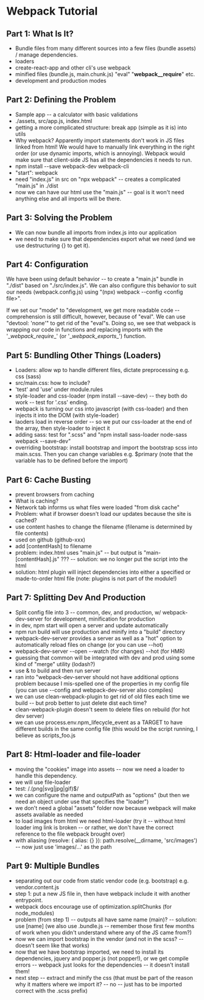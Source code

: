 # Webpack Tutorial 
## Part 1: What Is It?
* Bundle files from many different sources into a few files (bundle assets) / manage dependencies.
* loaders
* create-react-app and other cli's use webpack
* minified files (bundle.js, main.chunk.js) "eval" "__webpack__require__" etc.
* development and production modes
## Part 2: Defining the Problem
* Sample app -- a calculator with basic validations
* ./assets, src/app.js, index.html 
* getting a more complicated structure: break app (simple as it is) into utils
* Why webpack?  Apparently import statements don't work in JS files linked from html!  We would have to manually link everything in the right order (or use dynamic imports, which is annoying). Webpack would make sure that client-side JS has all the dependencies it needs to run.
* npm install --save webpack-dev webpack-cli
* "start": webpack
* need "index.js" in src on "npx webpack" -- creates a complicated "main.js" in ./dist
* now we can have our html use the "main.js" -- goal is it won't need anything else and all imports will be there.
## Part 3: Solving the Problem
* We can now bundle all imports from index.js into our application
* we need to make sure that dependencies export what we need (and we use destructuring {} to get it).
## Part 4: Configuration
We have been using default behavior -- to create a "main.js" bundle in "./dist" based on "./src/index.js".  We can also configure this behavior to suit our needs (webpack.config.js) using "(npx) webpack --config \<config file>".  

If we set our "mode" to "development, we get more readable code -- comprehension is still difficult, however, because of "eval".  We can use "devtool: 'none'" to get rid of the "eval"s. Doing so, we see that webpack is wrapping our code in functions and replacing imports with the '\__webpack_require__' (or '\__webpack_exports__') function.
## Part 5: Bundling Other Things (Loaders)
* Loaders: allow wp to handle different files, dictate preprocessing e.g. css (sass)
* src/main.css: how to include?
* 'test' and 'use' under module.rules
* style-loader and css-loader (npm install --save-dev) -- they both do work -- test for '.css' ending.
* webpack is turning our css into javascript (with css-loader) and then injects it into the DOM (with style-loader)
* laoders load in reverse order -- so we put our css-loader at the end of the array, then style-loader to inject it
* adding sass: test for ".scss" and "npm install sass-loader node-sass webpack --save-dev"
* overriding bootstrap: install bootstrap and import the bootstrap scss into main.scss. Then you can change variables e.g. $primary (note that the variable has to be defined before the import)
## Part 6: Cache Busting
* prevent browsers from caching 
* What is caching?
* Network tab informs us what files were loaded "from disk cache"
* Problem: what if browser doesn't load our updates because the site is cached? 
* use content hashes to change the filename (filename is determined by file contents)
* used on github (github-xxx)
* add [contentHash] to filename
* problem: index.html uses "main.js" -- but output is "main-[contentHash].js" ??? -- solution: we no longer put the script into the html
* solution: html plugin will inject dependencies into either a specified or made-to-order html file (note: plugins is not part of the module!)
## Part 7: Splitting Dev And Production
* Split config file into 3 -- common, dev, and production, w/ webpack-dev-server for development,  minification for production
* in dev, npm start will open a server and update automatically
* npm run build will use production and minify into a "build" directory
* webpack-dev-server provides a server as well as a "hot" option to automatically reload files on change (or you can use --hot)
* webpack-dev-server --open --watch (for changes) --hot (for HMR)
* guessing that common will be integrated with dev and prod using some kind of "merge" utility (lodash?)
* use & to build and then run server
* ran into "webpack-dev-server should not have additional options problem because I mis-spelled one of the properties in my config file (you can use --config and webpack-dev-server also compiles)
* we can use clean-webpack-plugin to get rid of old files each time we build -- but prob better to just delete dist each time?
* clean-webpack-plugin doesn't seem to delete files on rebuild (for hot dev server)
* we can use process.env.npm_lifecycle_event as a TARGET to have different builds in the same config file (this would be the script running, I believe as scripts_foo.js
## Part 8: Html-loader and file-loader
* moving the "cookies" image into assets -- now we need a loader to handle this dependency.
* we will use file-loader
* test: /\.(png|svg|jpg|gif)$/
* we can configure the name and outputPath as "options" (but then we need an object under use that specifies the "loader")
* we don't need a global "assets" folder now because webpack will make assets available as needed
* to load images from html we need html-loader (try it -- without html loader img link is broken -- or rather, we don't have the correct reference to the file webpack brought over)
* with aliasing (resolve: { alias: {} }): path.resolve(__dirname, 'src/images') -- now just use 'images/...' as the path
## Part 9: Multiple Bundles
* separating out our code from static vendor code (e.g. bootstrap) e.g. vendor.content.js
* step 1: put a new JS file in, then have webpack include it with another entrypoint.
* webpack docs encourage use of optimization.splitChunks (for node_modules)
* problem (from step 1) -- outputs all have same name (main)? -- solution: use [name] (we also use .bundle.js -- remember those first few months of work when you didn't understand where any of the JS came from?)
* now we can import bootstrap in the vendor (and not in the scss? -- doesn't seem like that works)
* now that we have bootstrap imported, we need to install its dependencies, jquery and popper.js (not popper!), or we get compile errors -- webpack just looks for the dependencies -- it doesn't install them!
* next step -- extract and minify the css (that must be part of the reason why it matters where we import it? -- no -- just has to be imported correct with the .scss prefix)
